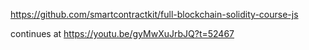 https://github.com/smartcontractkit/full-blockchain-solidity-course-js

continues at https://youtu.be/gyMwXuJrbJQ?t=52467